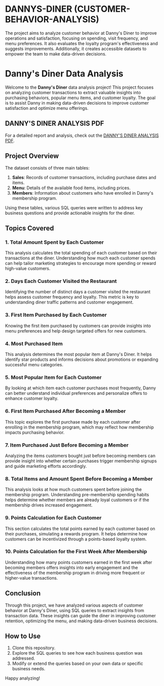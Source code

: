 # DANNYS-DINER (CUSTOMER-BEHAVIOR-ANALYSIS)
The project aims to analyze customer behavior at Danny's Diner to improve operations and satisfaction, focusing on spending, visit frequency, and menu preferences. It also evaluates the loyalty program's effectiveness and suggests improvements. Additionally, it creates accessible datasets to empower the team to make data-driven decisions.

# Danny's Diner Data Analysis

Welcome to the **Danny's Diner** data analysis project! This project focuses on analyzing customer transactions to extract valuable insights into purchasing behaviors, popular menu items, and customer loyalty. The goal is to assist Danny in making data-driven decisions to improve customer satisfaction and optimize menu offerings.

## DANNY'S DINER ANALYSIS PDF

For a detailed report and analysis, check out the [DANNY'S DINER ANALYSIS PDF](./DANNY'S_DINER.pdf).


## Project Overview

The dataset consists of three main tables:

1. **Sales**: Records of customer transactions, including purchase dates and items.
2. **Menu**: Details of the available food items, including prices.
3. **Members**: Information about customers who have enrolled in Danny's membership program.

Using these tables, various SQL queries were written to address key business questions and provide actionable insights for the diner.

## Topics Covered

### 1. Total Amount Spent by Each Customer
This analysis calculates the total spending of each customer based on their transactions at the diner. Understanding how much each customer spends can help tailor marketing strategies to encourage more spending or reward high-value customers.

### 2. Days Each Customer Visited the Restaurant
Identifying the number of distinct days a customer visited the restaurant helps assess customer frequency and loyalty. This metric is key to understanding diner traffic patterns and customer engagement.

### 3. First Item Purchased by Each Customer
Knowing the first item purchased by customers can provide insights into menu preferences and help design targeted offers for new customers.

### 4. Most Purchased Item
This analysis determines the most popular item at Danny's Diner. It helps identify star products and informs decisions about promotions or expanding successful menu categories.

### 5. Most Popular Item for Each Customer
By looking at which item each customer purchases most frequently, Danny can better understand individual preferences and personalize offers to enhance customer loyalty.

### 6. First Item Purchased After Becoming a Member
This topic explores the first purchase made by each customer after enrolling in the membership program, which may reflect how membership impacts purchasing behavior.

### 7. Item Purchased Just Before Becoming a Member
Analyzing the items customers bought just before becoming members can provide insight into whether certain purchases trigger membership signups and guide marketing efforts accordingly.

### 8. Total Items and Amount Spent Before Becoming a Member
This analysis looks at how much customers spent before joining the membership program. Understanding pre-membership spending habits helps determine whether members are already loyal customers or if the membership drives increased engagement.

### 9. Points Calculation for Each Customer
This section calculates the total points earned by each customer based on their purchases, simulating a rewards program. It helps determine how customers can be incentivized through a points-based loyalty system.

### 10. Points Calculation for the First Week After Membership
Understanding how many points customers earned in the first week after becoming members offers insights into early engagement and the effectiveness of the membership program in driving more frequent or higher-value transactions.

## Conclusion

Through this project, we have analyzed various aspects of customer behavior at Danny's Diner, using SQL queries to extract insights from transaction data. These insights can guide the diner in improving customer retention, optimizing the menu, and making data-driven business decisions.

## How to Use

1. Clone this repository.
2. Explore the SQL queries to see how each business question was addressed.
3. Modify or extend the queries based on your own data or specific business needs.

Happy analyzing!

